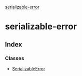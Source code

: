 [serializable-error](README.md)

# serializable-error

## Index

### Classes

* [SerializableError](classes/serializableerror.md)
